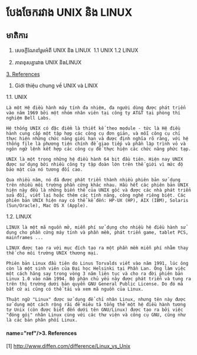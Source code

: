 # បែងចែករវាង UNIX និង LINUX

## មាតិការ

  1. សេចក្ដីណែនាំរួមអំពី UNIX​ និង LINUX
​    1.1 UNIX
    1.2 LINUX

  2. ភាពខុសគ្នារវាង UNIX និងLINUX

  [3. References](#ref)


1. Giới thiệu chung về UNIX và LINIX

1.1. UNIX

    Là một Hệ điều hành máy tính đa nhiệm, đa người dùng được phát triển vào năm 1969 bởi một nhóm nhân viên tại công ty AT&T tại phòng thí nghiệm Bell Labs.

    Hệ thống UNIX có đặc điểm là thiết kế theo module - tức là Hệ điều hành cung cấp một tập hợp các công cụ đơn giản, và mỗi công cụ chỉ thực hiện những chức năng giới hạn và được định nghĩa rõ ràng, với hệ thống file là phương tiện chính để giao tiếp và phần lập trình vỏ và ngôn ngữ lệnh kết hợp các công cụ để thực hiện các chức năng phức tạp.

    UNIX là một trong những hệ điều hành 64 bit đầu tiên. Hiện nay UNIX được sử dụng bởi nhiều công ty tập đoàn lớn trên thế giới vì mức độ bảo mật của nó tương đối cao.

    Qua nhiều năm, nó đã được phát triển thành nhiều phiên bản sử dụng trên nhiều môi trường phần cứng khác nhau. Hầu hết các phiên bản UNIX hiện này đều là những biến thể của UNIX gốc và được các nhà phát triển sửa đổi, viết lại hoặc thêm các tính năng, công nghệ riêng biệt. Các phiên bản UNIX hiện nay có thể kể đến: HP-UX (HP), AIX (IBM), Solaris (Sun/Oracle), Mac OS X (Apple).

1.2. LINUX

    LINUX là một mã nguồn mở, miễn phí sử dụng cho nhiều hệ điều hành sử dụng cho phần cứng máy tính và phần mềm, phát triển game, tablet PCS, mainframes ...

    LINUX được tạo ra với mục đích tạo ra một phần mềm miễn phí nhằm thay thế cho môi trường UNIX thương mại.

    Phiên bản Linux đầu tiên do Linus Torvalds viết vào năm 1991, lúc ông còn là một sinh viên của Đại học Helsinki tại Phần Lan. Ông làm việc một cách hăng say trong vòng 3 năm liên tục và cho ra đời phiên bản Linux 1.0 vào năm 1994. Bộ phận chủ yếu này được phát triển và tung ra trên thị trường dưới bản quyền GNU General Public License. Do đó mà bất cứ ai cũng có thể tải và xem mã nguồn của Linux.

    Thuật ngữ "Linux" được sử dụng để chỉ nhân Linux, nhưng tên này được sử dụng một cách rộng rãi để miêu tả tổng thể một hệ điều hành tương tự Unix (còn được biết đến dưới tên GNU/Linux) được tạo ra bởi việc "đóng gói" nhân Linux cùng với các thư viện và công cụ GNU, cũng như là các bản phân phối Linux.





















#### <a> name="ref"/>3. References</a>

[1] http://www.diffen.com/difference/Linux_vs_Unix
